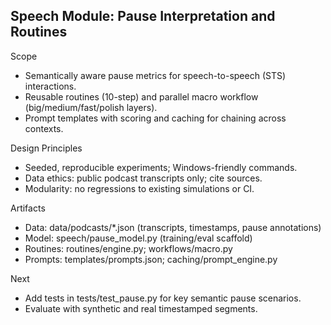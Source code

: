 ## Speech Module: Pause Interpretation and Routines

Scope
- Semantically aware pause metrics for speech-to-speech (STS) interactions.
- Reusable routines (10-step) and parallel macro workflow (big/medium/fast/polish layers).
- Prompt templates with scoring and caching for chaining across contexts.

Design Principles
- Seeded, reproducible experiments; Windows-friendly commands.
- Data ethics: public podcast transcripts only; cite sources.
- Modularity: no regressions to existing simulations or CI.

Artifacts
- Data: data/podcasts/*.json (transcripts, timestamps, pause annotations)
- Model: speech/pause_model.py (training/eval scaffold)
- Routines: routines/engine.py; workflows/macro.py
- Prompts: templates/prompts.json; caching/prompt_engine.py

Next
- Add tests in tests/test_pause.py for key semantic pause scenarios.
- Evaluate with synthetic and real timestamped segments.
